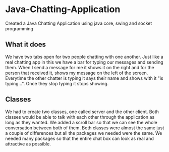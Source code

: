 # Java-Chatting-Application
Created a Java Chatting Application using java core, swing and socket programming 

## What it does
We have two tabs open for two people chatting with one another. Just like a real chatting app in this we have a bar for typing our messages and sending them. When I send a message for me it shows it on the right and for the person that received it, shows my message on the left of the screen. Everytime the other chatter is typing it says their name and shows with it "is typing...". Once they stop typing it stops showing. 

## Classes
We had to create two classes, one called server and the other client. Both classes would be able to talk with each other through the application as long as they wanted. We added a scroll bar so that we can see the whole conversation between both of them. Both classes were almost the same just a couple of differences but all the packages we needed were the same. We needed many packages so that the entire chat box can look as real and attractive as possible. 
